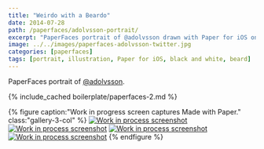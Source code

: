 ```yaml
---
title: "Weirdo with a Beardo"
date: 2014-07-28
path: /paperfaces/adolvsson-portrait/
excerpt: "PaperFaces portrait of @adolvsson drawn with Paper for iOS on an iPad."
image: ../../images/paperfaces-adolvsson-twitter.jpg
categories: [paperfaces]
tags: [portrait, illustration, Paper for iOS, black and white, beard]
---
```


PaperFaces portrait of [@adolvsson](https://twitter.com/adolvsson).

{% include_cached boilerplate/paperfaces-2.md %}

{% figure caption:"Work in progress screen captures Made with Paper." class:"gallery-3-col" %}
[![Work in process screenshot](../../images/paperfaces-adolvsson-process-1-600.jpg)](../../images/paperfaces-adolvsson-process-1-lg.jpg) [![Work in process screenshot](../../images/paperfaces-adolvsson-process-2-600.jpg)](../../images/paperfaces-adolvsson-process-2-lg.jpg) [![Work in process screenshot](../../images/paperfaces-adolvsson-process-3-600.jpg)](../../images/paperfaces-adolvsson-process-3-lg.jpg) [![Work in process screenshot](../../images/paperfaces-adolvsson-process-4-600.jpg)](../../images/paperfaces-adolvsson-process-4-lg.jpg)
{% endfigure %}
